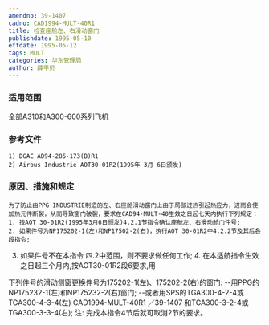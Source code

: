 ```yaml
---
amendno: 39-1407
cadno: CAD1994-MULT-40R1
title: 检查座舱左、右滑动窗门
publishdate: 1995-05-10
effdate: 1995-05-12
tags: MULT
categories: 华东管理局
author: 薛平贝
---
```


### 适用范围 
全部A310和A300-600系列飞机

<!--more-->
### 参考文件
    1) DGAC AD94-285-173(B)R1 
    2) Airbus Industrie AOT30-01R2(1995年 3月 6日颁发) 

### 原因、措施和规定 
    为了防止由PPG INDUSTRIE制造的左、右座舱滑动窗门上由于局部过热引起热应力，进而会使加热元件断裂，从而导致窗门破裂，要求在CAD94-MULT-40生效之日起七天内执行下列规定： 
    1. 按AOT 30-01R2(1995年3月6日颁发)4.2.1节指令确认座舱左、右滑动舱门件号; 
    2. 如果件号为NP175202-1(左)和NP17502-2(右)，执行AOT 30-01R2中4.2.2节及其后各段指令; 
3. 如果件号不在本指令
四.2中范围，则不要求做任何工作; 
    4. 在本适航指令生效之日起三个月内,按AOT30-01R2段6要求,用

下列件号的滑动侧窗更换件号为175202-1(左)、175202-2(右)的窗门:     --用PPG的NP175232-1(左)和NP175232-2(右)窗门;      --或者用SPS的TGA300-4-2-4或TGA300-4-3-4(左) 
       CAD1994-MULT-40R1   ／39-1407 
       和TGA300-3-2-4或TGA300-3-3-4(右); 注: 完成本指令4节后就可取消2节的要求。
